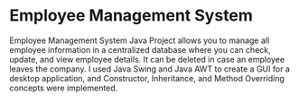 # Employee Management System
Employee Management System Java Project allows you to manage all employee information in a centralized database where you can check, update, and view employee details. It can be deleted in case an employee leaves the company.
I used Java Swing and Java AWT to create a GUI for a desktop application, and Constructor, Inheritance, and Method Overriding concepts were implemented.
